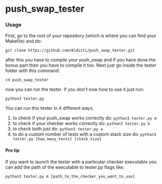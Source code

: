 # push_swap_tester

### Usage

First, go to the root of your repository (which is where you can find your
Makefile) and do:

```git clone https://github.com/Aldisti/push_swap_tester.git```

after this you have to compile your push_swap and if you have done the bonus
part then you have to compile it too. Next just go inside the tester folder
with this command:

```cd push_swap_tester```

now you can run the tester. If you don't now how to use it just run:

```python3 tester.py```

You can run this tester in 4 different ways.
1) to check if your push_swap works correctly do:
```python3 tester.py m```
2) to check if your checker works correctly do:
```python3 tester.py b```
3) to check both just do:
```python3 tester.py a```
4) to do a custom number of tests with a custom stack size do:
```python3 tester.py [how_many_tests] [stack_size]```

#### Pro tip

If you want to launch the tester with a particular checker executable you can
add the path of the executable to tester.py flags like:

```python3 tester.py m [path_to_the_checker_you_want_to_use]```